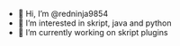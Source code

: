 - 👋 Hi, I’m @redninja9854
- 👀 I’m interested in skript, java and python
- 🌱 I’m currently working on skript plugins

<!---
redninja9854/redninja9854 is a ✨ special ✨ repository because its `README.md` (this file) appears on your GitHub profile.
You can click the Preview link to take a look at your changes.
--->
